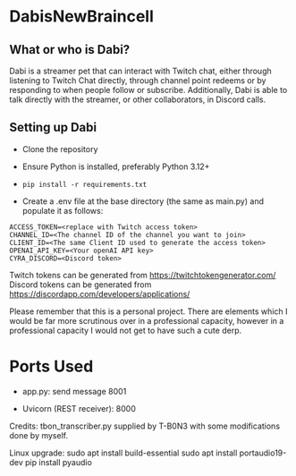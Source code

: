 # DabisNewBraincell

## What or who is Dabi?

Dabi is a streamer pet that can interact with Twitch chat, either through listening to Twitch Chat directly, through channel point redeems or by responding to when people follow or subscribe. Additionally, Dabi is able to talk directly with the streamer, or other collaborators, in Discord calls.

## Setting up Dabi

* Clone the repository

* Ensure Python is installed, preferably Python 3.12+

* `pip install -r requirements.txt`

* Create a .env file at the base directory (the same as main.py) and populate it as follows:

```
ACCESS_TOKEN=<replace with Twitch access token>
CHANNEL_ID=<The channel ID of the channel you want to join>
CLIENT_ID=<The same Client ID used to generate the access token>
OPENAI_API_KEY=<Your openAI API key>
CYRA_DISCORD=<Discord token>
```

Twitch tokens can be generated from https://twitchtokengenerator.com/
Discord tokens can be generated from https://discordapp.com/developers/applications/

Please remember that this is a personal project. There are elements which I would be far more scrutinous over in a professional capacity, however in a professional capacity I would not get to have such a cute derp.

# Ports Used
* app.py: send message 8001

* Uvicorn (REST receiver): 8000

Credits:
tbon_transcriber.py supplied by T-B0N3 with some modifications done by myself.

Linux upgrade:
sudo apt install build-essential
sudo apt install portaudio19-dev
pip install pyaudio
